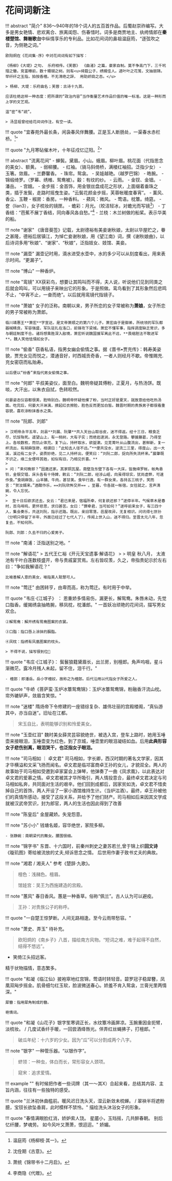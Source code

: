 # 花间词新注

!!! abstract "简介"
    836～940年的18个词人的五百首作品。后蜀赵崇祚编写。大多是男女艳情、悲欢离合、旅离闺怨、伤春惜时。词多是商贾地主、纨绔情郎在**秦楼楚馆、舞榭歌台**中纵情享乐的专利品。比如花间词的鼻祖温庭筠，“逐弦吹之音，为侧艳之词。”

    欧阳炯在《花间集·序》中对花间词有如下描写：

    《杨柳》《大堤》之句， 乐府相传。《芙蓉》 《曲渚》之篇，豪家自制。莫不争高门下，三千玳瑁之簪。竞富樽前，数十珊瑚之树。则有<u>绮筵公子，绣幌佳人。递叶叶之花笺，文抽丽锦。举纤纤之玉指，拍按香檀。不无清绝之辞， 用助娇娆之态。</u>

    > 杨柳、大堤：乐府曲名；芙蓉：古诗十九首。

    应该杜绝这样一种态度：把所谓的“政治内容”当作衡量艺术作品价值的唯一标准。这是一种形而上学的文艺观。

    温“密”韦“疏”。

    > 汤显祖曾经给花间词作注，有空一读。

!!! quote "宜春苑外最长条，闲袅春风伴舞腰。正是玉人断肠处，一渠春水赤栏桥。[^1]"


!!! quote "九月寒砧催木叶，十年征戍忆辽阳。[^2]"


!!! abstract "流离花间"
    - 蝉鬓。黛眉。小山。蛾眉。柳叶眉。桃花面（代指思念的美女）、额黄。
    - 弱柳腰。
    - 红袖。（骑马斜倚桥，满楼红袖招。泛指少女）
    - 玉箸。敛眉。
    - 兰麝馨香。
    - 珠帘。鸳衾。
    - 吴娃越艳。（越罗巴锦）
    - 皓腕。
    - 锦缎绮罗。（罗幕、绣帷、鸳鸯被）。觳：有纹的纱。
    - 云雨。
    - 金钗、金钿。
    - 潘岳。
    - 宫娥。
    - 金步摇：金首饰，用金银丝盘成花之形状，上面缀着垂珠之类，插于发鬓，走路时摇曳生姿。“云鬓花颜金步摇，芙蓉帐暖度春宵”。
    - 薰风、香尘、玉鞭
    - 椒房：香房。一种香料。
    - 𬞟风：微风。
    - 莺语。枕簟。绮筵。
    - 奁（lian3），女子梳妆的镜匣。
    - 蟾彩：月光。（皎洁轻冰，对蟾光而写镜[^3]）
    - 丁香结：“芭蕉不展丁香结，同向春风各自愁。”[^4]
    - 兰桡：木兰树做的船桨。表示华美的船。
    





!!! note "谢家"
    《唐音葵签》记载，太尉德裕有美妾谢秋娘，太尉以华屋贮之，眷之甚隆，德裕后居镇江，为悼亡妾谢秋娘，用《望江南》词，撰《谢秋娘曲》，以后诗词多用“秋娘”、“谢家”、“秋娘”，泛指妓女、妓馆、美妾。

!!! note "漏壶"
    漏壶记时用，滴水进受水壶中，水的多少可以从刻度看出，用来表示时间。“更漏子”。

!!! note "博山"
    一种香炉。

!!! note "鸾镜"
    XX获彩鸟，想要让其鸣叫而不得，夫人说，听说他们见到同类之后就会鸣叫，可以用镜子来映出它的形象。于是照做。鸾鸟看到了其形象然后悲鸣不止，“中宵不止，一奋而绝”。以后就用鸾镜代指镜子。


!!! note "萧娘"
    女子的泛称。南朝以来，男子所恋的女子常被称为**萧娘**，女子所恋的男子常被称为萧郎。

    临川靖惠王**萧宏**字宣达，是文帝萧顺之的第六个儿子。萧宏由于是御弟，所统领的军队都器械精良，军容强盛，军队驻扎在洛口，前锋攻下梁城。萧宏不懂军事，指挥调度缺乏常识，多与朝廷制度不合。诸将想乘胜深入敌境，萧宏听说魏国援军离此不远，**畏缩胆法不敢进军**。魏人笑他怯懦如女子。

!!! note "偷香"
    窃香私语，指男女幽会偷情之事。据《晋书•贾充传》：韩寿美姿貌，贾充女见而悦之，潜通音好，时西城贡奇香，一者人则经月不歇。帝惟赐充.充女密窃而私贻寿。
    
    以后便以“纷香”来指代男女偷情之事。

!!! note "何郎"
    平叔美姿仪，面至白。魏明帝疑其傅粉，正夏月，与热汤饼。既啖，大汗出，以朱衣自拭，色转皎然。

    何晏姿态仪容都很美，脸特别白。魏明帝怀疑他搽了粉，当时正好是夏天，就故意给他吃热汤面。吃完后，何晏大汗淋漓，撩起红衣擦脸，脸色反而更加白皙。魏晋时期的贵族男子都很看重容貌，喜欢涂粉抹香水之类。


!!! note "阮郎、刘郎"

    > 汉明帝永平五年，剡县**刘晨、阮肇**共入天台山取谷皮，迷不得返。经十三日，粮食乏尽，饥馁殆死。遥望山上，有一桃树，大有子实；而绝岩邃涧，永无登路。攀援藤葛，乃得至上。各啖数枚，而饥止体充。复下山，持杯取水，欲盥漱。见芜菁叶从山腹流出，甚鲜新，复一杯流出，有胡麻饭掺，相谓曰：“此知去人径不远。”**便共没水，逆流二三里，得度山，出一大溪，溪边有二女子，姿质妙绝，见二人持杯出，便笑曰：“刘阮二郎，捉向所失流杯来。”晨肇既不识之，缘二女便呼其姓，如似有旧，乃相见忻喜。**
    > 
    > 问：“来何晚邪？”因邀还家。其家铜瓦屋。南壁及东壁下各有一大床，皆施绛罗帐，帐角悬铃，金银交错，床头各有十侍婢，敕云：“刘阮二郎，经涉山岨，向虽得琼实，犹尚虚弊，可速作食。”食胡麻饭、山羊脯、牛肉，甚甘美。食毕行酒，有一群女来，各持五三桃子，笑而言：“贺汝婿来。”酒酣作乐，==刘阮欣怖交并== 。至暮，令各就一帐宿，女往就之，言声清婉，令人忘忧。
    > 
    >  至十日后欲求还去，女云：“君已来是，宿福所牵，何复欲还邪？”遂停半年。气候草木是春时，百鸟啼鸣，更怀悲思，求归甚苦。女曰：“罪牵君，当可如何？”遂呼前来女子，有三四十人，集会奏乐，共送刘阮，指示还路。既出，亲旧零落，邑屋改异，无复相识。问讯得七世孙（分明只停留了半年，外面已经过了七代人了），传闻上世入山，迷不得归。至晋太元八年，忽复去，不知何所。

    阮郎、刘郎：久去不归的心爱男子。

!!! note "南浦：泛指送别之地。“


!!! note "解语花"
    > 五代王仁裕《开元天宝遗事·解语花》
    > 
    > 明皇 秋八月， 太液池有千叶白莲数枝盛开，帝与贵戚宴赏焉。左右皆叹羡，久之，帝指贵妃示於左右曰：”争如我解语花？“

    比喻善解人意的美女，喻指美人聪慧可人。

!!! note "莺迁"
    由困转亨，由卑而高，称为莺迁。有时用于中举。

!!! quote "韦庄·《江城子》 ： 恩重娇多情易伤，漏更长，解鸳鸯。朱唇未动，先觉口脂香。缓揭绣衾抽皓腕，移凤枕，枕潘郎。"
    一首妖冶顽艳的花间词，描写男女欢合。

    ②解鸳鸯：解开绣有鸳鸯图案的衣裳。
    
    ③口脂：指口唇上涂抹的胭脂。
    
    ④凤枕：指绣有凤凰图案的枕头。

    > 不得不说，描写很到位🤦

!!! quote "韦庄·《江城子》： 鬓鬟狼籍黛眉长，出兰房，别檀郎。角声呜咽，星斗渐微茫。露冷月残人未起，留不住，泪千行。"

    - 檀郎：即潘岳。岳小字檀奴，故称之为檀郎。后代沿用以代指女子所爱之人。

!!! quote "牛峤《菩萨蛮·玉炉冰簟鸳鸯锦》：玉炉冰簟鸳鸯锦，粉融香汗流山枕。帘外辘轳声，敛眉含笑惊。"

!!! note "迷楼"
    隋炀帝下令修建的一座错综复杂、雄伟壮丽的宫殿楼阁，“真仙游其中，亦当自迷”。旧址在江都。

> 宋玉自比，表明能够识别和怜爱美女。

!!! note "玉壶红泪"
    魏时美女薛灵芸容貌绝世，被选入宫，登车上路时，她用玉唾壶来接眼泪，玉唾壶变为红色，到了京城，唾壶里的眼泪凝结如血。后用**此典形容女子悲伤别离，眼泪哭干，也泛指女子眼泪。**


!!! note "司马相如 ｜ 卓文君"
    司马相如，字长卿，西汉时期的著名文学家，因其才华横溢和文采飞扬而闻名。卓文君是临邛富商卓王孙的女儿，才貌双全。两人的故事始于司马相如受邀到卓家宴会上弹琴，他弹奏了一曲《凤求凰》，以此表达对卓文君的爱慕之情。卓文君被其才华所吸引，两人情投意合，最终卓文君决定与司马相如私奔，共同面对生活的艰辛。他们回到成都后，因家贫如洗，卓文君不惜卖掉自己的首饰，两人开设了一家小酒馆维持生计。（当炉沽酒）。最终，卓王孙被他们的真情所感动，接受了这段关系，并给予了他们财产。司马相如后来因其文学成就被汉武帝赏识，封为郎官，两人的生活也因此得到了改善
    

!!! note "陈皇后"
    金屋藏娇。失宠怨意。

!!! note "苏小小"
    钱塘名姬，容华绝世，家院多柳。

    - 张静婉：南朝梁代的舞女。腰围很细。

!!! note "锦字书"
    东晋、十六国时，前秦州刺史之妻苏若兰,曾于锦上织**回文诗**《璇玑图》寄给被流放的丈夫,倾诉思念之情。 后世用作妻子致书丈夫的典故。 

!!! note "湘君 / 湘夫人"
    参考《楚辞·九歌》。

> 檀色：浅赭色。檀眉。
>
> 馆娃宫：吴王为西施建造的宫殿。

!!! note "蕙风"
    春日香风。蕙是一种香草。俗称“佩兰”。古人认为可以避疫。

> 王孙：对贵族公子的称呼。
>

!!! quote "一自楚王惊梦断。人间无路相逢。至今云雨带愁容。"


!!! note "萧史、弄玉"
    待补充。

> 欧阳炯的《南乡子》八首，描绘南方风物。“短词之难，难于起得不自然，结得不悠远”。

- 笑倚江头招远客。

精于状物描情，意态繁多。

!!! quote "和凝《临江仙》披袍窣地红宫锦，莺语时转轻音。碧罗冠子稳犀簪，凤凰双飐步摇金。肌骨细匀红玉软，脸波微送春心。娇羞不肯入鸳衾，兰膏光里两情深。"
    
    犀簪：指用犀角制成的簪。

    艳情词。

!!! quote "和凝《山花子》银字笙寒调正长，水纹簟冷画屏凉。玉腕重因金扼臂，淡梳妆。 / 几度试香纤手暖，一回尝酒绛唇光。佯弄红丝蝇拂子，打檀郎。"

> 破瓜年纪：十六岁的少女。因为“瓜”可以分割成两个八字。

!!! note "银字"
    一种管乐器。“以银作字”。

> 蛴领：一种虫，体白而长，常形容女人颈项。

> 窥宋：追求爱情。

!!! example ""
    有时候把作者一些词牌（其一～其X）合起来看，总结其内容、主旨内涵，往往有一些独特的感受。


!!! quote "兰沐初休曲槛前。暖风迟日洗头天，湿云新敛未梳蝉。 / 翠袂半将遮粉臆，宝钗长欲坠香肩，此时模样不禁怜。"
    描绘洗头沐浴女子的形象。

!!! quote "春情满眼脸红消，娇妒索人饶。 星靥小，玉珰摇，几共醉春朝。 别后忆纤腰，梦魂劳。 如今风叶又萧萧，恨迢迢。"
    娇媚。


[^1]: 温庭筠《杨柳枝·其一》。
[^2]: 沈佺期《古意》。
[^3]: 萧统《锦带书十二月启》。
[^4]: 李商隐《代赠》。
